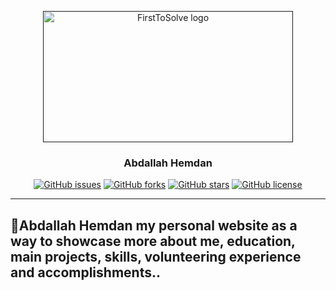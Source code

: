 <p align="center">
  <a href="" rel="noopener">
 <img width=400px height=210px src="https://github.com/AbdallahHemdan/AbdallahHemdan.github.io/blob/master/Screenshots/71915848-4bc78600-3185-11ea-84ee-7561d1e6c44a.png" alt="FirstToSolve logo"></a>
</p>
<h3 align="center">Abdallah Hemdan</h3>

<div align="center">

[![GitHub issues](https://img.shields.io/github/issues/AbdallahHemdan/AbdallahHemdan.github.io)](https://github.com/AbdallahHemdan/AbdallahHemdan.github.io/issues)
[![GitHub forks](https://img.shields.io/github/forks/AbdallahHemdan/AbdallahHemdan.github.io)](https://github.com/AbdallahHemdan/AbdallahHemdan.github.io/network)
[![GitHub stars](https://img.shields.io/github/stars/AbdallahHemdan/AbdallahHemdan.github.io)](https://github.com/AbdallahHemdan/AbdallahHemdan.github.io/stargazers)
[![GitHub license](https://img.shields.io/github/license/AbdallahHemdan/AbdallahHemdan.github.io)](https://github.com/AbdallahHemdan/AbdallahHemdan.github.io/blob/master/LICENSE)

</div>

---
## 🥇Abdallah Hemdan my personal website as a way to showcase more about me, education, main projects, skills, volunteering experience and accomplishments..

